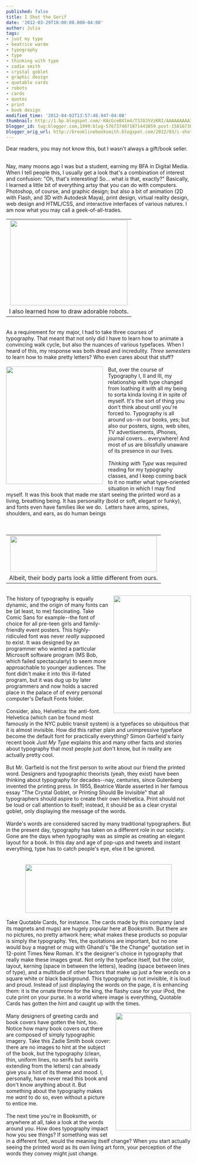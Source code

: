 ```yaml
---
published: false
title: I Shot the Serif
date: '2012-03-29T10:00:00.000-04:00'
author: Julia
tags:
- just my type
- beatrice warde
- typography
- type
- thinking with type
- zadie smith
- crystal goblet
- graphic design
- quotable cards
- robots
- cards
- quotes
- print
- book design
modified_time: '2012-04-02T13:57:48.947-04:00'
thumbnail: http://1.bp.blogspot.com/-KAcGceBXlm4/T3JOJSVzKRI/AAAAAAAAAI4/tsIrAOtRTwg/s72-c/lovelabs.png
blogger_id: tag:blogger.com,1999:blog-5767374071871443859.post-1581673043993811918
blogger_orig_url: http://brooklinebooksmith.blogspot.com/2012/03/i-shot-serif.html
---
```


Dear readers, you may not know this, but I wasn't always a gift/book seller.<br /><br /><div style="border-bottom: medium none; border-left: medium none; border-right: medium none; border-top: medium none;">Nay, many moons ago I was but a student, earning my BFA in Digital Media. When I tell people this, I usually get a look that's a combination of interest and confusion: "Oh, that's interesting! So... what <em>is</em> that, exactly?" Basically, I learned a little bit of everything artsy that you can do with computers. Photoshop, of course, and graphic design; but also a bit of animation (2D with Flash, and 3D with Autodesk Maya), print design, virtual reality design, web design and HTML/CSS, and interactive interfaces of various natures. I am now what you may call a geek-of-all-trades. </div><table align="center" cellpadding="0" cellspacing="0" class="tr-caption-container" style="margin-left: auto; margin-right: auto; text-align: center;"><tbody><tr><td style="text-align: center;"><a href="http://1.bp.blogspot.com/-KAcGceBXlm4/T3JOJSVzKRI/AAAAAAAAAI4/tsIrAOtRTwg/s1600/lovelabs.png" imageanchor="1" style="margin-left: auto; margin-right: auto;"><img border="0" dea="true" height="232" src="http://1.bp.blogspot.com/-KAcGceBXlm4/T3JOJSVzKRI/AAAAAAAAAI4/tsIrAOtRTwg/s320/lovelabs.png" width="320" /></a></td></tr><tr><td class="tr-caption" style="text-align: center;">I also learned how to draw adorable robots.</td></tr></tbody></table><div style="border-bottom: medium none; border-left: medium none; border-right: medium none; border-top: medium none;"><br /></div>As a requirement for my major, I had to take three courses of typography.&nbsp;That meant that not only did I have to learn how to animate a convincing walk cycle, but also the nuances of various typefaces. When I heard of this, my response was both dread and incredulity. <em>Three semesters</em> to learn how to make pretty letters? Who even cares about that stuff?<br /><br /><div class="separator" style="border-bottom: medium none; border-left: medium none; border-right: medium none; border-top: medium none; clear: both; text-align: center;"><a href="http://4.bp.blogspot.com/-ychDHO01IdE/T3JFEjAybUI/AAAAAAAAAIY/ffBZVOW7St4/s1600/type.jpg" imageanchor="1" style="clear: left; cssfloat: left; float: left; margin-bottom: 1em; margin-right: 1em;"><img border="0" dea="true" height="320" src="http://4.bp.blogspot.com/-ychDHO01IdE/T3JFEjAybUI/AAAAAAAAAIY/ffBZVOW7St4/s320/type.jpg" width="264" /></a></div><div style="border-bottom: medium none; border-left: medium none; border-right: medium none; border-top: medium none;">But, over the course of Typography I, II and III, my relationship with type changed from loathing it with all my being to sorta kinda loving it in spite of myself. It's the sort of thing you don't think about until you're forced to. Typography is all around us--in our books, yes; but also our posters, signs, web sites, TV advertisements, iPhones, journal covers... everywhere! And most of us are blissfully unaware of its presence in our lives.</div><div style="border-bottom: medium none; border-left: medium none; border-right: medium none; border-top: medium none;"><br /></div><em>Thinking with Type</em> was required reading for my typography classes, and I keep coming back to it no matter what type-oriented situation in which I may find myself. It was this book that made me start seeing the printed word as a living, breathing being.&nbsp;It has personality (bold or soft, elegant or funky), and&nbsp;fonts even have families&nbsp;like we do.&nbsp;&nbsp;Letters have arms, spines, shoulders, and ears, as do human beings<br /><br />﻿ <br /><table align="center" cellpadding="0" cellspacing="0" class="tr-caption-container" style="margin-left: auto; margin-right: auto; text-align: center;"><tbody><tr><td style="text-align: center;"><a href="http://3.bp.blogspot.com/-DiRAdnpV6us/T3JHKJm8OII/AAAAAAAAAIo/dzzMwfJfY3c/s1600/anatomy.gif" imageanchor="1" style="margin-left: auto; margin-right: auto;"><img border="0" dea="true" height="98" src="http://3.bp.blogspot.com/-DiRAdnpV6us/T3JHKJm8OII/AAAAAAAAAIo/dzzMwfJfY3c/s400/anatomy.gif" width="400" /></a></td></tr><tr><td class="tr-caption" style="text-align: center;">Albeit, their body parts look a little different from ours.</td></tr></tbody></table>﻿ <br /><div class="separator" style="border-bottom: medium none; border-left: medium none; border-right: medium none; border-top: medium none; clear: both; text-align: center;"><a href="http://1.bp.blogspot.com/-AzicqtIk4Uc/T3JIQ6Kl55I/AAAAAAAAAIw/nFlJNZpBJWc/s1600/Just-My-Type.jpg" imageanchor="1" style="clear: right; cssfloat: right; float: right; margin-bottom: 1em; margin-left: 1em;"><img border="0" dea="true" height="320" src="http://1.bp.blogspot.com/-AzicqtIk4Uc/T3JIQ6Kl55I/AAAAAAAAAIw/nFlJNZpBJWc/s320/Just-My-Type.jpg" width="211" /></a></div>The history of typography is equally dynamic, and the origin of many fonts can be (at least, to me) fascinating. Take Comic Sans for example--the font of choice for all pre-teen girls and family-friendly event posters. This highly-ridiculed font was never <em>really</em> supposed to exist. It was designed by an programmer who wanted a&nbsp;particular Microsoft software program (MS Bob, which failed spectacularly) to seem more approachable to younger audiences. The font didn't make it into this ill-fated program, but it was dug up by later programmers and now holds a sacred place in the palace of of every personal computer's Default Fonts folder. <br /><br />Consider, also, Helvetica: the anti-font. Helvetica (which can be found most famously in the NYC public transit system) is a typefaces so ubiquitous that it is almost invisible. How did this rather plain and unimpressive typeface become the default font for practically everything? Simon Garfield's fairly recent book <em>Just My Type</em> explains this and many other facts and stories about typography that most people just don't know, but in reality are actually pretty cool.<br /><br />But Mr. Garfield is not the first person to write about our friend the printed word. Designers and typographic theorists (yeah, they exist) have been thinking about typography for decades--nay, centuries, since Gutenberg invented the printing press. In 1955, Beatrice Warde asserted in her famous essay "The Crystal Goblet, or Printing Should Be Invisible" that all typographers should aspire to create their own Helvetica. Print should not be loud or call attention to itself; instead, it should be as a clear crystal goblet, only displaying the message of the words. <br /><br />Warde's words are considered sacred by many traditional typographers. But in the present day, typography has taken on a different role in our society. Gone are the days when typography was as simple as creating an elegant layout for a book. In this day and age of pop-ups and tweets and instant everything, type has to catch people's eye, else it be ignored.<br /><br /><br /><div class="separator" style="clear: both; text-align: center;"><a href="http://4.bp.blogspot.com/-od8ndXY0f34/T3JPjPs3vHI/AAAAAAAAAJI/tvZQpBKRQxU/s1600/my-quotables.jpg" imageanchor="1" style="margin-left: 1em; margin-right: 1em;"><img border="0" dea="true" height="132" src="http://4.bp.blogspot.com/-od8ndXY0f34/T3JPjPs3vHI/AAAAAAAAAJI/tvZQpBKRQxU/s400/my-quotables.jpg" width="400" /></a></div><br />Take Quotable Cards, for instance. The cards made by this company (and its magnets and mugs) are hugely popular here at Booksmith. But there are no pictures, no pretty artwork here; what makes these products so popular is simply the typography. Yes, the quotations are important, but no one would buy a magnet or mug with Ghandi's "Be the Change" quotation set in 12-point Times New Roman. It's the designer's choice in typography that really make these images great. Not only the typeface itself, but the color, layout, kerning (space in between the letters), leading (space between lines of type), and a multitude of other factors that make up just a few words on a square white or black background. This typography is not invisible, it is loud and proud. Instead of just displaying the words on the page, it is enhancing them: it is the ornate throne for the king, the flashy case for your iPod, the cute print on your purse. In a world where image is everything, Quotable Cards has gotten the hint and caught up with the times.<br /><br /><div class="separator" style="border-bottom: medium none; border-left: medium none; border-right: medium none; border-top: medium none; clear: both; text-align: center;"><a href="http://2.bp.blogspot.com/-6Vf9GmKalHA/T3JSQguYxjI/AAAAAAAAAJQ/cNQT0TtwOEo/s1600/zadie-smith-LST067879.jpg" imageanchor="1" style="clear: right; cssfloat: right; float: right; margin-bottom: 1em; margin-left: 1em;"><img border="0" dea="true" height="320" src="http://2.bp.blogspot.com/-6Vf9GmKalHA/T3JSQguYxjI/AAAAAAAAAJQ/cNQT0TtwOEo/s320/zadie-smith-LST067879.jpg" width="205" /></a></div>Many designers of greeting cards and book covers have gotten the hint, too. Notice how many book covers out there are composed of simply typographic imagery. Take this Zadie Smith book cover: there are no images to hint at the subject of the book, but the typography (clean, thin, uniform lines, no serifs but swirls extending from the letters) can already give you a hint of its theme and mood. I, personally, have never read this book and don't know anything about it. But something about the typography makes me <em>want</em> to do so, even without a picture to entice me.<br /><br />The next time you're in Booksmith, or anywhere at all, take a look at the words around you. How does typography impact how you see things? If something was set in a different font, would the meaning itself change? When you start actually seeing the printed word as its own living art form, your perception of the words they convey might just change.